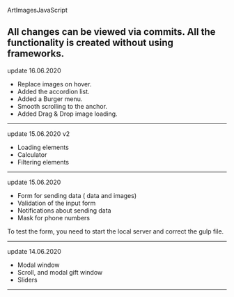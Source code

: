 ArtImagesJavaScript

All changes can be viewed via commits.
All the functionality is created without using frameworks.
---

update 16.06.2020
- Replace images on hover.
- Added the accordion list.
- Added a Burger menu.
- Smooth scrolling to the anchor.
- Added Drag & Drop image loading.

---

update 15.06.2020 v2
- Loading elements
- Calculator
- Filtering elements

---

update 15.06.2020
- Form for sending data ( data and images)
- Validation of the input form
- Notifications about sending data
- Mask for phone numbers

To test the form, you need to start the local server and correct the gulp file.

---
update 14.06.2020
- Modal window
- Scroll, and modal gift window
- Sliders
-------